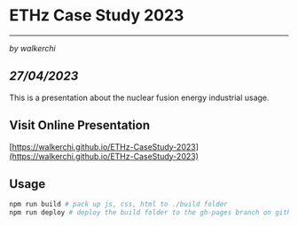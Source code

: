 # ETHz Case Study 2023

----
*by walkerchi*

*27/04/2023*
----

This is a presentation about the nuclear fusion energy industrial usage.

## Visit Online Presentation

[https://walkerchi.github.io/ETHz-CaseStudy-2023](https://walkerchi.github.io/ETHz-CaseStudy-2023)

## Usage

```bash
npm run build # pack up js, css, html to ./build folder
npm run deploy # deploy the build folder to the gh-pages branch on github 
```

